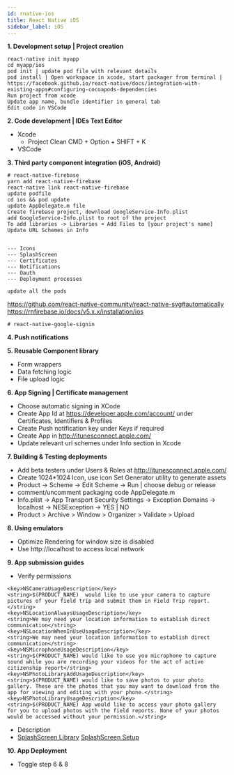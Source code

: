 ```yaml
---
id: rnative-ios
title: React Native iOS
sidebar_label: iOS
---
```


**1. Development setup | Project creation**

```
react-native init myapp
cd myapp/ios
pod init | update pod file with relevant details
pod install | Open workspace in xcode, start packager from terminal | https://facebook.github.io/react-native/docs/integration-with-existing-apps#configuring-cocoapods-dependencies
Run project from xcode
Update app name, bundle identifier in general tab
Edit code in VSCode
```

**2. Code development | IDEs Text Editor**

- Xcode
  - Project Clean CMD + Option + SHIFT + K
- VSCode

**3. Third party component integration (iOS, Android)**

```
# react-native-firebase
yarn add react-native-firebase
react-native link react-native-firebase
update podfile
cd ios && pod update
update AppDelegate.m file
Create firebase project, download GoogleService-Info.plist
add GoogleService-Info.plist to root of the project
To add libraries -> Libraries ➜ Add Files to [your project's name]
Update URL Schemes in Info


--- Icons
--- SplashScreen
--- Certificates
--- Notifications
--- Oauth
--- Deployment processes

update all the pods
```

https://github.com/react-native-community/react-native-svg#automatically
https://rnfirebase.io/docs/v5.x.x/installation/ios

```
# react-native-google-signin
```

**4. Push notifications**

**5. Reusable Component library**

- Form wrappers
- Data fetching logic
- File upload logic

**6. App Signing | Certificate management**

- Choose automatic signing in XCode
- Create App Id at https://developer.apple.com/account/ under Certificates, Identifiers & Profiles
- Create Push notification key under Keys if required
- Create App in http://itunesconnect.apple.com/
- Update relevant url schemes under Info section in Xcode

**7. Building & Testing deployments**

- Add beta testers under Users & Roles at http://itunesconnect.apple.com/
- Create 1024\*1024 Icon, use icon Set Generator utility to generate assets
- Product -> Scheme -> Edit Scheme -> Run | choose debug or release
- comment/uncomment packaging code AppDelegate.m
- Info.plist -> App Transport Security Settings -> Exception Domains -> localhost -> NESException -> YES | NO
- Product > Archive > Window > Organizer > Validate > Upload

**8. Using emulators**

- Optimize Rendering for window size is disabled
- Use http://localhost to access local network

**9. App submission guides**

- Verify permissions

```
<key>NSCameraUsageDescription</key>
<string>$(PRODUCT_NAME)  would like to use your camera to capture pictures of your field trip and submit them in Field Trip report.</string>
<key>NSLocationAlwaysUsageDescription</key>
<string>We may need your location information to establish direct communication</string>
<key>NSLocationWhenInUseUsageDescription</key>
<string>We may need your location information to establish direct communication</string>
<key>NSMicrophoneUsageDescription</key>
<string>$(PRODUCT_NAME) would like to use you microphone to capture sound while you are recording your videos for the act of active citizenship report</string>
<key>NSPhotoLibraryAddUsageDescription</key>
<string>$(PRODUCT_NAME) would like to save photos to your photo gallery. These are the photos that you may want to download from the app for viewing and editing with your phone.</string>
<key>NSPhotoLibraryUsageDescription</key>
<string>$(PRODUCT_NAME) App would like to access your photo gallery for you to upload photos with the field reports. None of your photos would be accessed without your permission.</string>
```

- Description
- [SplashScreen Library](https://github.com/crazycodeboy/react-native-splash-screen)
  [SplashScreen Setup](https://medium.com/handlebar-labs/how-to-add-a-splash-screen-to-a-react-native-app-ios-and-android-30a3cec835ae)

**10. App Deployment**

- Toggle step 6 & 8
